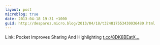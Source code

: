 ```yaml
---
layout: post
microblog: true
date: 2013-04-18 19:31 +1000
guid: http://desparoz.micro.blog/2013/04/18/t324817553430036480.html
---
```

Link: Pocket Improves Sharing And Highlighting [t.co/8DK8BEatX...](http://t.co/8DK8BEatXU)
